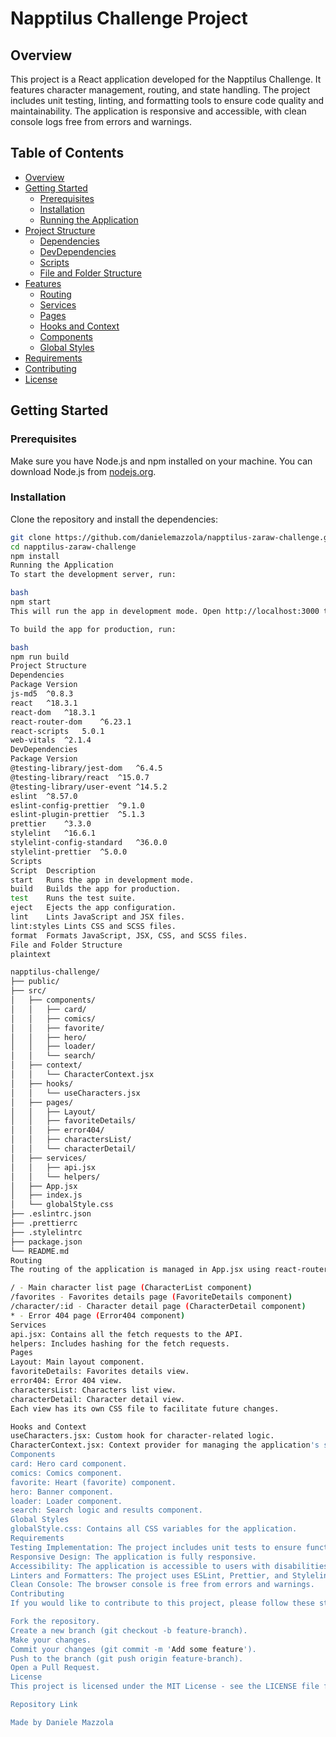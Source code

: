 # Napptilus Challenge Project

## Overview

This project is a React application developed for the Napptilus Challenge. It features character management, routing, and state handling. The project includes unit testing, linting, and formatting tools to ensure code quality and maintainability. The application is responsive and accessible, with clean console logs free from errors and warnings.

## Table of Contents

- [Overview](#overview)
- [Getting Started](#getting-started)
  - [Prerequisites](#prerequisites)
  - [Installation](#installation)
  - [Running the Application](#running-the-application)
- [Project Structure](#project-structure)
  - [Dependencies](#dependencies)
  - [DevDependencies](#devdependencies)
  - [Scripts](#scripts)
  - [File and Folder Structure](#file-and-folder-structure)
- [Features](#features)
  - [Routing](#routing)
  - [Services](#services)
  - [Pages](#pages)
  - [Hooks and Context](#hooks-and-context)
  - [Components](#components)
  - [Global Styles](#global-styles)
- [Requirements](#requirements)
- [Contributing](#contributing)
- [License](#license)

## Getting Started

### Prerequisites

Make sure you have Node.js and npm installed on your machine. You can download Node.js from [nodejs.org](https://nodejs.org/).

### Installation

Clone the repository and install the dependencies:

```bash
git clone https://github.com/danielemazzola/napptilus-zaraw-challenge.git
cd napptilus-zaraw-challenge
npm install
Running the Application
To start the development server, run:

bash
npm start
This will run the app in development mode. Open http://localhost:3000 to view it in your browser.

To build the app for production, run:

bash
npm run build
Project Structure
Dependencies
Package	Version
js-md5	^0.8.3
react	^18.3.1
react-dom	^18.3.1
react-router-dom	^6.23.1
react-scripts	5.0.1
web-vitals	^2.1.4
DevDependencies
Package	Version
@testing-library/jest-dom	^6.4.5
@testing-library/react	^15.0.7
@testing-library/user-event	^14.5.2
eslint	^8.57.0
eslint-config-prettier	^9.1.0
eslint-plugin-prettier	^5.1.3
prettier	^3.3.0
stylelint	^16.6.1
stylelint-config-standard	^36.0.0
stylelint-prettier	^5.0.0
Scripts
Script	Description
start	Runs the app in development mode.
build	Builds the app for production.
test	Runs the test suite.
eject	Ejects the app configuration.
lint	Lints JavaScript and JSX files.
lint:styles	Lints CSS and SCSS files.
format	Formats JavaScript, JSX, CSS, and SCSS files.
File and Folder Structure
plaintext

napptilus-challenge/
├── public/
├── src/
│   ├── components/
│   │   ├── card/
│   │   ├── comics/
│   │   ├── favorite/
│   │   ├── hero/
│   │   ├── loader/
│   │   └── search/
│   ├── context/
│   │   └── CharacterContext.jsx
│   ├── hooks/
│   │   └── useCharacters.jsx
│   ├── pages/
│   │   ├── Layout/
│   │   ├── favoriteDetails/
│   │   ├── error404/
│   │   ├── charactersList/
│   │   └── characterDetail/
│   ├── services/
│   │   ├── api.jsx
│   │   └── helpers/
│   ├── App.jsx
│   ├── index.js
│   └── globalStyle.css
├── .eslintrc.json
├── .prettierrc
├── .stylelintrc
├── package.json
└── README.md
Routing
The routing of the application is managed in App.jsx using react-router-dom. The routes include:

/ - Main character list page (CharacterList component)
/favorites - Favorites details page (FavoriteDetails component)
/character/:id - Character detail page (CharacterDetail component)
* - Error 404 page (Error404 component)
Services
api.jsx: Contains all the fetch requests to the API.
helpers: Includes hashing for the fetch requests.
Pages
Layout: Main layout component.
favoriteDetails: Favorites details view.
error404: Error 404 view.
charactersList: Characters list view.
characterDetail: Character detail view.
Each view has its own CSS file to facilitate future changes.

Hooks and Context
useCharacters.jsx: Custom hook for character-related logic.
CharacterContext.jsx: Context provider for managing the application's state.
Components
card: Hero card component.
comics: Comics component.
favorite: Heart (favorite) component.
hero: Banner component.
loader: Loader component.
search: Search logic and results component.
Global Styles
globalStyle.css: Contains all CSS variables for the application.
Requirements
Testing Implementation: The project includes unit tests to ensure functionality.
Responsive Design: The application is fully responsive.
Accessibility: The application is accessible to users with disabilities.
Linters and Formatters: The project uses ESLint, Prettier, and Stylelint to maintain code quality.
Clean Console: The browser console is free from errors and warnings.
Contributing
If you would like to contribute to this project, please follow these steps:

Fork the repository.
Create a new branch (git checkout -b feature-branch).
Make your changes.
Commit your changes (git commit -m 'Add some feature').
Push to the branch (git push origin feature-branch).
Open a Pull Request.
License
This project is licensed under the MIT License - see the LICENSE file for details.

Repository Link

Made by Daniele Mazzola
```
